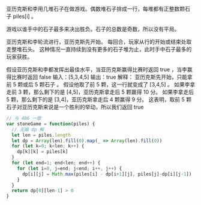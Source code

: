 亚历克斯和李用几堆石子在做游戏。偶数堆石子排成一行，每堆都有正整数颗石子 piles[i] 。

游戏以谁手中的石子最多来决出胜负。石子的总数是奇数，所以没有平局。

亚历克斯和李轮流进行，亚历克斯先开始。 每回合，玩家从行的开始或结束处取走整堆石头。 这种情况一直持续到没有更多的石子堆为止，此时手中石子最多的玩家获胜。

假设亚历克斯和李都发挥出最佳水平，当亚历克斯赢得比赛时返回 true ，当李赢得比赛时返回 false
输入：[5,3,4,5]
输出：true
解释：
亚历克斯先开始，只能拿前 5 颗或后 5 颗石子 。
假设他取了前 5 颗，这一行就变成了 [3,4,5] 。
如果李拿走前 3 颗，那么剩下的是 [4,5]，亚历克斯拿走后 5 颗赢得 10 分。
如果李拿走后 5 颗，那么剩下的是 [3,4]，亚历克斯拿走后 4 颗赢得 9 分。
这表明，取前 5 颗石子对亚历克斯来说是一个胜利的举动，所以我们返回 true



```js
// 与 486 一致
var stoneGame = function(piles) {
  // 无脑 dp 解
  let len = piles.length
  let dp = Array(len).fill(0).map(_ => Array(len).fill(0))
  for (let k=0; k<len; k++) {
    dp[k][k] = piles[k]
  }
  for (let end=1; end<len; end++) {
    for (let i=0, j=end; j<end; i++, j++) {
      dp[i][j] = Math.max(piles[i] - dp[i+1][j], piles[j]-dp[i][j-1])
    }
  }
  return dp[0][len-1] > 0
}

```